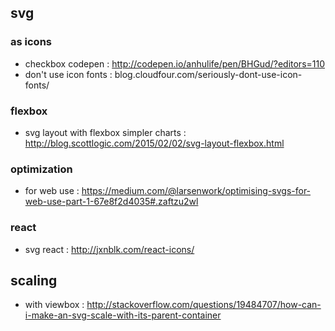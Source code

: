 ## svg

### as icons
- checkbox codepen : http://codepen.io/anhulife/pen/BHGud/?editors=110
- don't use icon fonts : blog.cloudfour.com/seriously-dont-use-icon-fonts/

### flexbox
- svg layout with flexbox simpler charts : http://blog.scottlogic.com/2015/02/02/svg-layout-flexbox.html

### optimization
- for web use : https://medium.com/@larsenwork/optimising-svgs-for-web-use-part-1-67e8f2d4035#.zaftzu2wl

### react
- svg react : http://jxnblk.com/react-icons/

## scaling
- with viewbox : http://stackoverflow.com/questions/19484707/how-can-i-make-an-svg-scale-with-its-parent-container

